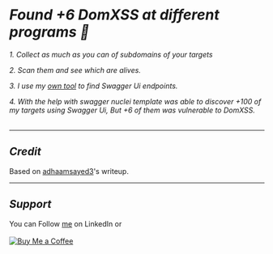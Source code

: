 # ***Found +6 DomXSS at different programs 🐉***

*1. Collect as much as you can of subdomains of your targets* <br>

*2. Scan them and see which are alives.* <br>

*3. I use my [own tool](https://github.com/doosec101/swagger_scanner) to find Swagger Ui endpoints.* <br>

*4. With the help with swagger nuclei template was able to discover +100 of my targets using Swagger Ui, But +6 of them was vulnerable to DomXSS.*
<br>&nbsp;

----
## ***Credit***
Based on [adhaamsayed3](https://medium.com/@adhaamsayed3/found-6-domxss-at-different-programs-hacking-swagger-ui-5767c9d6d024)'s writeup.

----
## ***Support***
You can Follow [me](https://www.linkedin.com/in/bhavesh-pardhi-/) on LinkedIn or
<br><br>[![Buy Me a Coffee](https://img.shields.io/badge/Buy%20Me%20a%20Coffee-Support-orange?style=for-the-badge&logo=buy-me-a-coffee)](https://www.buymeacoffee.com/bhaveshpardhi)
